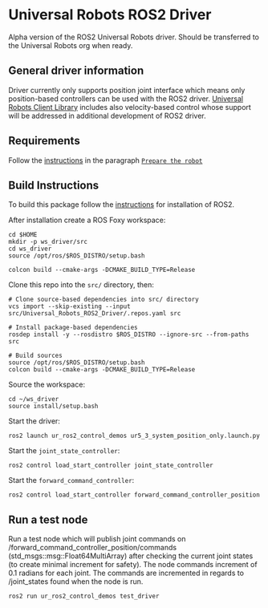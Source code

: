 # Universal Robots ROS2 Driver

Alpha version of the ROS2 Universal Robots driver. Should be transferred to the Universal Robots org when ready.

## General driver information
Driver currently only supports position joint interface which means only position-based controllers can be used with 
the ROS2 driver. [Universal Robots Client Library](https://github.com/UniversalRobots/Universal_Robots_Client_Library) includes also
velocity-based control whose support will be addressed in additional development of ROS2 driver.

## Requirements

Follow the [instructions](https://github.com/UniversalRobots/Universal_Robots_ROS_Driver#setting-up-a-ur-robot-for-ur_robot_driver) in the paragraph 
[`Prepare the robot` ](https://github.com/UniversalRobots/Universal_Robots_ROS_Driver#prepare-the-robot)

## Build Instructions

To build this package follow the [instructions](https://index.ros.org/doc/ros2/Tutorials/Workspace/Creating-A-Workspace/) for installation of ROS2.

After installation create a ROS Foxy workspace:
```
cd $HOME
mkdir -p ws_driver/src
cd ws_driver
source /opt/ros/$ROS_DISTRO/setup.bash

colcon build --cmake-args -DCMAKE_BUILD_TYPE=Release

```

Clone this repo into the `src/` directory, then:

```
# Clone source-based dependencies into src/ directory
vcs import --skip-existing --input src/Universal_Robots_ROS2_Driver/.repos.yaml src

# Install package-based dependencies
rosdep install -y --rosdistro $ROS_DISTRO --ignore-src --from-paths src

# Build sources
source /opt/ros/$ROS_DISTRO/setup.bash
colcon build --cmake-args -DCMAKE_BUILD_TYPE=Release
```
Source the workspace:

```
cd ~/ws_driver
source install/setup.bash
```

Start the driver:

```
ros2 launch ur_ros2_control_demos ur5_3_system_position_only.launch.py
```

Start the `joint_state_controller`:

```
ros2 control load_start_controller joint_state_controller
```

Start the `forward_command_controller`:

```
ros2 control load_start_controller forward_command_controller_position
```

## Run a test node
Run a test node which will publish joint commands on /forward_command_controller_position/commands (std_msgs::msg::Float64MultiArray)
after checking the current joint states (to create minimal increment for safety). The node commands increment of 0.1 radians for each
joint. The commands are incremented in regards to /joint_states found when the node is run.

```
ros2 run ur_ros2_control_demos test_driver 
```
